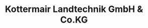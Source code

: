 ---
title: "Kottermair Landtechnik GmbH & Co.KG"
url: /roehrmoos/kottermair-landtechnik-gmbh-und-co-kg/
shop: Landwirtschaftlich
---